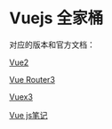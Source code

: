 # Vuejs 全家桶

对应的版本和官方文档：

[Vue2](https://v2.cn.vuejs.org/)

[Vue Router3](https://v3.router.vuejs.org/zh/)

[Vuex3](https://v3.vuex.vuejs.org/zh/)


[Vue js笔记](http://doc.cms.liulongbin.top/#/)  